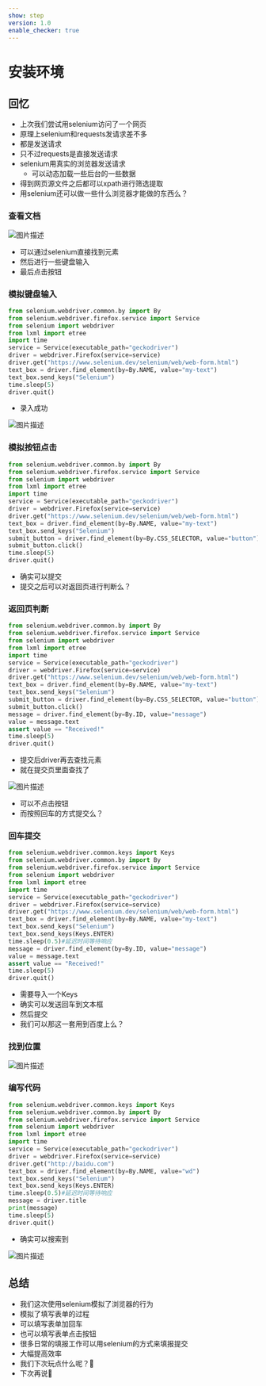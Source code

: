 ```yaml
---
show: step
version: 1.0
enable_checker: true
---
```


# 安装环境

## 回忆

- 上次我们尝试用selenium访问了一个网页
- 原理上selenium和requests发请求差不多
- 都是发送请求
- 只不过requests是直接发送请求
- selenium用真实的浏览器发送请求
	- 可以动态加载一些后台的一些数据
- 得到网页源文件之后都可以xpath进行筛选提取
- 用selenium还可以做一些什么浏览器才能做的东西么？

### 查看文档

![图片描述](https://doc.shiyanlou.com/courses/uid1190679-20220913-1663037765197)

- 可以通过selenium直接找到元素
- 然后进行一些键盘输入
- 最后点击按钮

### 模拟键盘输入

```python
from selenium.webdriver.common.by import By
from selenium.webdriver.firefox.service import Service
from selenium import webdriver
from lxml import etree
import time
service = Service(executable_path="geckodriver")
driver = webdriver.Firefox(service=service)
driver.get("https://www.selenium.dev/selenium/web/web-form.html")
text_box = driver.find_element(by=By.NAME, value="my-text")
text_box.send_keys("Selenium")
time.sleep(5)
driver.quit()
```

- 录入成功

![图片描述](https://doc.shiyanlou.com/courses/uid1190679-20220913-1663038159015)

### 模拟按钮点击

```python
from selenium.webdriver.common.by import By
from selenium.webdriver.firefox.service import Service
from selenium import webdriver
from lxml import etree
import time
service = Service(executable_path="geckodriver")
driver = webdriver.Firefox(service=service)
driver.get("https://www.selenium.dev/selenium/web/web-form.html")
text_box = driver.find_element(by=By.NAME, value="my-text")
text_box.send_keys("Selenium")
submit_button = driver.find_element(by=By.CSS_SELECTOR, value="button")
submit_button.click()
time.sleep(5)
driver.quit()
```

- 确实可以提交
- 提交之后可以对返回页进行判断么？

### 返回页判断

```python
from selenium.webdriver.common.by import By
from selenium.webdriver.firefox.service import Service
from selenium import webdriver
from lxml import etree
import time
service = Service(executable_path="geckodriver")
driver = webdriver.Firefox(service=service)
driver.get("https://www.selenium.dev/selenium/web/web-form.html")
text_box = driver.find_element(by=By.NAME, value="my-text")
text_box.send_keys("Selenium")
submit_button = driver.find_element(by=By.CSS_SELECTOR, value="button")
submit_button.click()
message = driver.find_element(by=By.ID, value="message")
value = message.text
assert value == "Received!"
time.sleep(5)
driver.quit()
```

- 提交后driver再去查找元素
- 就在提交页里面查找了

![图片描述](https://doc.shiyanlou.com/courses/uid1190679-20220913-1663038434926)

- 可以不点击按钮
- 而按照回车的方式提交么？

### 回车提交

```python
from selenium.webdriver.common.keys import Keys
from selenium.webdriver.common.by import By
from selenium.webdriver.firefox.service import Service
from selenium import webdriver
from lxml import etree
import time
service = Service(executable_path="geckodriver")
driver = webdriver.Firefox(service=service)
driver.get("https://www.selenium.dev/selenium/web/web-form.html")
text_box = driver.find_element(by=By.NAME, value="my-text")
text_box.send_keys("Selenium")
text_box.send_keys(Keys.ENTER)
time.sleep(0.5)#延迟时间等待响应
message = driver.find_element(by=By.ID, value="message")
value = message.text
assert value == "Received!"
time.sleep(5)
driver.quit()
```

- 需要导入一个Keys
- 确实可以发送回车到文本框
- 然后提交
- 我们可以那这一套用到百度上么？

### 找到位置

![图片描述](https://doc.shiyanlou.com/courses/uid1190679-20220913-1663038765776)

### 编写代码
```python
from selenium.webdriver.common.keys import Keys
from selenium.webdriver.common.by import By
from selenium.webdriver.firefox.service import Service
from selenium import webdriver
from lxml import etree
import time
service = Service(executable_path="geckodriver")
driver = webdriver.Firefox(service=service)
driver.get("http://baidu.com")
text_box = driver.find_element(by=By.NAME, value="wd")
text_box.send_keys("Selenium")
text_box.send_keys(Keys.ENTER)
time.sleep(0.5)#延迟时间等待响应
message = driver.title
print(message)
time.sleep(5)
driver.quit()
```

- 确实可以搜索到

![图片描述](https://doc.shiyanlou.com/courses/uid1190679-20220913-1663039045945)

## 总结 
- 我们这次使用selenium模拟了浏览器的行为
- 模拟了填写表单的过程
- 可以填写表单加回车
- 也可以填写表单点击按钮
- 很多日常的填报工作可以用selenium的方式来填报提交
- 大幅提高效率
- 我们下次玩点什么呢？🤔
- 下次再说👋